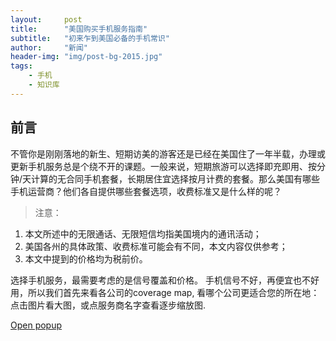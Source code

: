 ```yaml
---
layout:     post
title:      "美国购买手机服务指南"
subtitle:   "初来乍到美国必备的手机常识"
author:     "新闻"
header-img: "img/post-bg-2015.jpg"
tags:
    - 手机
    - 知识库
---
```


## 前言

不管你是刚刚落地的新生、短期访美的游客还是已经在美国住了一年半载，办理或更新手机服务总是个绕不开的课题。一般来说，短期旅游可以选择即充即用、按分钟/天计算的无合同手机套餐，长期居住宜选择按月计费的套餐。那么美国有哪些手机运营商？他们各自提供哪些套餐选项，收费标准又是什么样的呢？

>注意：
1. 本文所述中的无限通话、无限短信均指美国境内的通讯活动；
2. 美国各州的具体政策、收费标准可能会有不同，本文内容仅供参考；
3. 本文中提到的价格均为税前价。

选择手机服务，最需要考虑的是信号覆盖和价格。
手机信号不好，再便宜也不好用，所以我们首先来看各公司的coverage map, 看哪个公司更适合您的所在地：
点击图片看大图，或点服务商名字查看逐步缩放图.

<a class="image-link" href="http://www.dealmoon.com/images/cpmap/map1.jpg">Open popup</a>